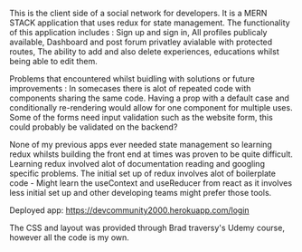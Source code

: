 This is the client side of a social network for developers. It is a MERN STACK application that uses redux for state management. The functionality of this application includes : Sign up and sign in, All profiles publicaly available, Dashboard and post forum privatley avialable with protected routes, The ability to add and also delete experiences, educations whilst being able to edit them.

Problems that encountered whilst buidling with solutions or future improvements :  In somecases there is alot of repeated code with components sharing the same code. Having a prop with a default case and conditionally re-rendering would allow for one component for multiple uses. Some of the forms need input validation such as the website form, this could probably be validated on the backend?

None of my previous apps ever needed state management so learning redux whilsts building the front end at times was proven to be quite difficult. Learning redux involved alot of documentation reading and googling specific problems. The initial set up of redux involves alot of boilerplate code - Might learn the useContext and useReducer from react as it involves less initial set up and other developing teams might prefer those tools.

Deployed app: https://devcommunity2000.herokuapp.com/login

The CSS and layout was provided through Brad traversy's Udemy course, however all the code is my own.
